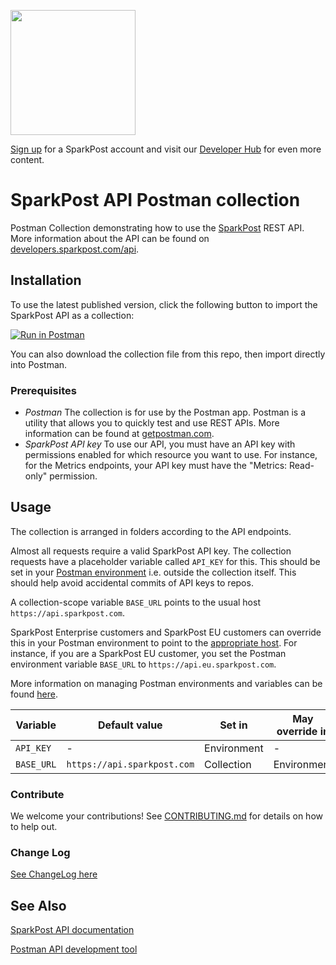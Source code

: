 <a href="https://www.sparkpost.com"><img src="https://www.sparkpost.com/sites/default/files/attachments/SparkPost_Logo_2-Color_Gray-Orange_RGB.svg" width="200px"/></a>

[Sign up](https://app.sparkpost.com/join?plan=free-0817?src=Social%20Media&sfdcid=70160000000pqBb&pc=GitHubSignUp&utm_source=github&utm_medium=social-media&utm_campaign=github&utm_content=sign-up) for a SparkPost account and visit our [Developer Hub](https://developers.sparkpost.com) for even more content.

# SparkPost API Postman collection

Postman Collection demonstrating how to use the [SparkPost](https://www.sparkpost.com/) REST API.
More information about the API can be found on [developers.sparkpost.com/api](https://developers.sparkpost.com/api/).

## Installation

To use the latest published version, click the following button to import the SparkPost API as a collection:

[![Run in Postman](https://s3.amazonaws.com/postman-static/run-button.png)](https://documenter.getpostman.com/view/33495553/2sA3JDg5Ps)

You can also download the collection file from this repo, then import directly into Postman.

### Prerequisites

- *Postman* The collection is for use by the Postman app. Postman is a utility that allows you to quickly test and use REST APIs. More information can be found at [getpostman.com](https://www.getpostman.com/).
- *SparkPost API key* To use our API, you must have an API key with permissions enabled for which resource you want to use. For instance, for the Metrics endpoints, your API key must have the "Metrics: Read-only" permission.

## Usage

The collection is arranged in folders according to the API endpoints.

Almost all requests require a valid SparkPost API key.  The collection requests have a placeholder variable called `API_KEY` for this.
This should be set in your [Postman environment](https://www.getpostman.com/docs/v6/postman/environments_and_globals/manage_environments) i.e. outside the collection itself. This should help avoid accidental commits of API keys to repos.

A collection-scope variable `BASE_URL` points to the usual host `https://api.sparkpost.com`.

SparkPost Enterprise customers and SparkPost EU customers can override this in your Postman environment to point to the [appropriate host](https://developers.sparkpost.com/api/index.html#header-api-endpoints).
For instance, if you are a SparkPost EU customer, you set the Postman environment variable `BASE_URL` to `https://api.eu.sparkpost.com`.

More information on managing Postman environments and variables can be found [here](https://www.getpostman.com/docs/v6/postman/environments_and_globals/variables).

|Variable  |Default value               |Set in         |May override in  |Example|
|----------|----------------------------|---------------|-----------------|-------|
|`API_KEY` |-                           |Environment    |-                |-      |
|`BASE_URL`|`https://api.sparkpost.com` |Collection     |Environment      |`https://api.eu.sparkpost.com`|

### Contribute

We welcome your contributions!  See [CONTRIBUTING.md](CONTRIBUTING.md) for details on how to help out.

### Change Log

[See ChangeLog here](CHANGELOG.md)

## See Also

[SparkPost API documentation](https://developers.sparkpost.com/api/)

[Postman API development tool](https://www.getpostman.com/)
